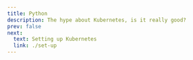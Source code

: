 ```yaml
---
title: Python
description: The hype about Kubernetes, is it really good? 
prev: false
next:
  text: Setting up Kubernetes
  link: ./set-up
---
```

